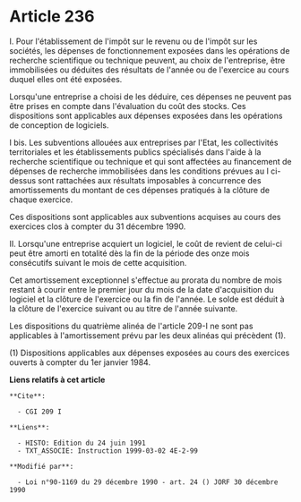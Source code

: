 # Article 236

I. Pour l'établissement de l'impôt sur le revenu ou de l'impôt sur les sociétés, les dépenses de fonctionnement exposées dans
les opérations de recherche scientifique ou technique peuvent, au choix de l'entreprise, être immobilisées ou déduites des
résultats de l'année ou de l'exercice au cours duquel elles ont été exposées.

Lorsqu'une entreprise a choisi de les déduire, ces dépenses ne peuvent pas être prises en compte dans l'évaluation du coût
des stocks.    Ces dispositions sont applicables aux dépenses exposées dans les opérations de conception de logiciels.

I bis. Les subventions allouées aux entreprises par l'Etat, les collectivités territoriales et les établissements publics
spécialisés dans l'aide à la recherche scientifique ou technique et qui sont affectées au financement de dépenses de
recherche immobilisées dans les conditions prévues au I ci-dessus sont rattachées aux résultats imposables à concurrence des
amortissements du montant de ces dépenses pratiqués à la clôture de chaque exercice.

Ces dispositions sont applicables aux subventions acquises au cours des exercices clos à compter du 31 décembre 1990.

II. Lorsqu'une entreprise acquiert un logiciel, le coût de revient de celui-ci peut être amorti en totalité dès la fin de la
période des onze mois consécutifs suivant le mois de cette acquisition.

Cet amortissement exceptionnel s'effectue au prorata du nombre de mois restant à courir entre le premier jour du mois de la
date d'acquisition du logiciel et la clôture de l'exercice ou la fin de l'année. Le solde est déduit à la clôture de
l'exercice suivant ou au titre de l'année suivante.

Les dispositions du quatrième alinéa de l'article 209-I ne sont pas applicables à l'amortissement prévu par les deux alinéas
qui précèdent (1).

(1) Dispositions applicables aux dépenses exposées au cours des exercices ouverts à compter du 1er janvier 1984.

**Liens relatifs à cet article**

	**Cite**:

	  - CGI 209 I

	**Liens**:

	  - HISTO: Edition du 24 juin 1991
	  - TXT_ASSOCIE: Instruction 1999-03-02 4E-2-99

	**Modifié par**:

	  - Loi n°90-1169 du 29 décembre 1990 - art. 24 () JORF 30 décembre 1990
